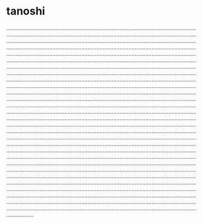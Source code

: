 # tanoshi
..............................................................................................................................................................................................................................................................................................................................................................................................................................................................................................................................................................................................................................................................................................................................................................................................................................................................................................................................................................................................................................................................................................................................................................................................................................................................................................................................................................................................................................................................................................................................................................................................................................................................................................................................................................................................................................................................................................................................................................................................................................................................................................................................................................................................................................................................................................................................................................................................................................................................................................................................................................................................................................................................................................................................................................................................................................................................................................................................................................................................................................................................................................................................................................................................................................................................................................................................................................................................................................................................................................................................................................................................................................................................................................................................................................